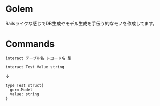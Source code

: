 # Golem
Railsライクな感じでDB生成やモデル生成を手伝う的なモノを作成してます。

# Commands
`interact テーブル名 レコード名 型`

`interact Test Value string`

↓

```
type Test struct{
  gorm.Model
  Value: string
}
```